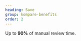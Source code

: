 ```yaml
---
heading: Save
group: kompare-benefits
order: 2
---
```


Up to <strong>90%</strong> of manual review time.
